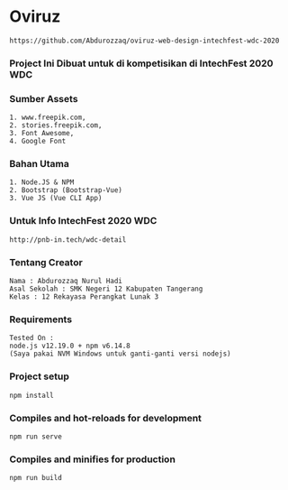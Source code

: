 # Oviruz
```
https://github.com/Abdurozzaq/oviruz-web-design-intechfest-wdc-2020
```

### Project Ini Dibuat untuk di kompetisikan di IntechFest 2020 WDC

### Sumber Assets
```
1. www.freepik.com,
2. stories.freepik.com,
3. Font Awesome,
4. Google Font
```

### Bahan Utama
```
1. Node.JS & NPM
2. Bootstrap (Bootstrap-Vue)
3. Vue JS (Vue CLI App)
```

### Untuk Info IntechFest 2020 WDC
```
http://pnb-in.tech/wdc-detail
```

### Tentang Creator
```
Nama : Abdurozzaq Nurul Hadi
Asal Sekolah : SMK Negeri 12 Kabupaten Tangerang
Kelas : 12 Rekayasa Perangkat Lunak 3
```

### Requirements
```
Tested On :
node.js v12.19.0 + npm v6.14.8
(Saya pakai NVM Windows untuk ganti-ganti versi nodejs)
```
### Project setup
```
npm install
```
### Compiles and hot-reloads for development
```
npm run serve
```
### Compiles and minifies for production
```
npm run build
```

